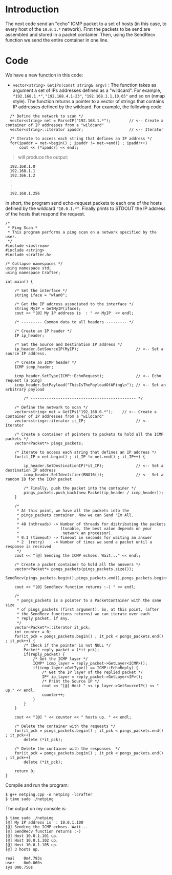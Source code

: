 # Introduction #

The next code send an "echo" ICMP packet to a set of hosts (in this case, to every host of the `10.0.1.*` network). First the packets to be send are assembled and stored in a packet container. Then, using the SendRecv function we send the entire container in one line.

# Code #

We have a new function in this code:

  * `vector<string> GetIPs(const string& argv)` : The function takes as argument a set of IPs addresses defined as a "wildcard". For example, `"192.168.1.*"`, `"192.168.4.1-23"`, `"192.168.1.1,10,65"` and so on (nmap style). The function returns a pointer to a vector of strings that contains IP addresses defined by the wildcard. For example, the following code:
```
  /* Define the network to scan */
  vector<string> net = ParseIP("192.168.1.*");        // <-- Create a container of IP addresses from a "wildcard"
  vector<string>::iterator ipaddr;                    // <-- Iterator

  /* Iterate to access each string that defines an IP address */
  for(ipaddr = net->begin() ; ipaddr != net->end() ; ipaddr++) 
      cout << (*ipaddr) << endl;
```

> will produce the output:

```
  192.168.1.0
  192.168.1.1
  192.166.1.2
  .
  .
  .
  192.168.1.256
```

In short, the program send echo-request packets to each one of the hosts defined by the wildcard `"10.0.1.*"`. Finally prints to STDOUT the IP address of the hosts that respond the request.

```
/*
 * Ping Scan *
 * This program performs a ping scan on a network specified by the user.
 */
#include <iostream>
#include <string>
#include <crafter.h>

/* Collapse namespaces */
using namespace std;
using namespace Crafter;

int main() {

	/* Set the interface */
	string iface = "wlan0";

	/* Get the IP address associated to the interface */
	string MyIP = GetMyIP(iface);
	cout << "[@] My IP address is  : " << MyIP  << endl;

	/* --------- Common data to all headers --------- */

	/* Create an IP header */
	IP ip_header;

	/* Set the Source and Destination IP address */
	ip_header.SetSourceIP(MyIP);                         // <-- Set a source IP address.

	/* Create an ICMP header */
	ICMP icmp_header;

	icmp_header.SetType(ICMP::EchoRequest);              // <-- Echo request (a ping)
	icmp_header.SetPayload("ThisIsThePayloadOfAPing\n"); // <-- Set an arbitrary payload

        /* ---------------------------------------------- */

	/* Define the network to scan */
	vector<string> net = GetIPs("192.168.0.*");    // <-- Create a container of IP addresses from a "wildcard"
	vector<string>::iterator it_IP;                      // <-- Iterator

	/* Create a container of pointers to packets to hold all the ICMP packets */
	vector<Packet*> pings_packets;

	/* Iterate to access each string that defines an IP address */
	for(it_IP = net.begin() ; it_IP != net.end() ; it_IP++) {

		ip_header.SetDestinationIP(*it_IP);              // <-- Set a destination IP address
		icmp_header.SetIdentifier(RNG16());              // <-- Set a random ID for the ICMP packet

		/* Finally, push the packet into the container */
		pings_packets.push_back(new Packet(ip_header / icmp_header));
	}

	/*
	 * At this point, we have all the packets into the
	 * pings_packets container. Now we can Send 'Em All.
	 *
	 * 48 (nthreads) -> Number of threads for distributing the packets
	 *                  (tunable, the best value depends on your
	 *                   network an processor).
	 * 0.1 (timeout) -> Timeout in seconds for waiting an answer
	 * 2  (retry)    -> Number of times we send a packet until a response is received
	 */
	cout << "[@] Sending the ICMP echoes. Wait..." << endl;

	/* Create a packet container to hold all the answers */
	vector<Packet*> pongs_packets(pings_packets.size());
	SendRecv(pings_packets.begin(),pings_packets.end(),pongs_packets.begin(),iface,0.1,2,48);

	cout << "[@] SendRecv function returns :-) " << endl;

	/*
	 * pongs_packets is a pointer to a PacketContainer with the same size
	 * of pings_packets (first argument). So, at this point, (after
	 * the SendRecv functions returns) we can iterate over each
	 * reply packet, if any.
	 */
	vector<Packet*>::iterator it_pck;
	int counter = 0;
	for(it_pck = pongs_packets.begin() ; it_pck < pongs_packets.end() ; it_pck++) {
		/* Check if the pointer is not NULL */
		Packet* reply_packet = (*it_pck);
		if(reply_packet) {
            /* Get the ICMP layer */
            ICMP* icmp_layer = reply_packet->GetLayer<ICMP>();
            if(icmp_layer->GetType() == ICMP::EchoReply) {
				/* Get the IP layer of the replied packet */
				IP* ip_layer = reply_packet->GetLayer<IP>();
				/* Print the Source IP */
				cout << "[@] Host " << ip_layer->GetSourceIP() << " up." << endl;
				counter++;
            }
		}
	}

	cout << "[@] " << counter << " hosts up. " << endl;

	/* Delete the container with the requests */
	for(it_pck = pings_packets.begin() ; it_pck < pings_packets.end() ; it_pck++)
		delete (*it_pck);

	/* Delete the container with the responses  */
	for(it_pck = pongs_packets.begin() ; it_pck < pongs_packets.end() ; it_pck++)
		delete (*it_pck);

	return 0;
}
```

Compile and run the program:

```
$ g++ netping.cpp -o netping -lcrafter
$ time sudo ./netping
```

The output on my console is:

```
$ time sudo ./netping 
[@] My IP address is  : 10.0.1.100
[@] Sending the ICMP echoes. Wait...
[@] SendRecv function returns :-) 
[@] Host 10.0.1.101 up.
[@] Host 10.0.1.102 up.
[@] Host 10.0.1.105 up.
[@] 3 hosts up. 

real	0m4.793s
user	0m0.060s
sys	0m0.750s
```